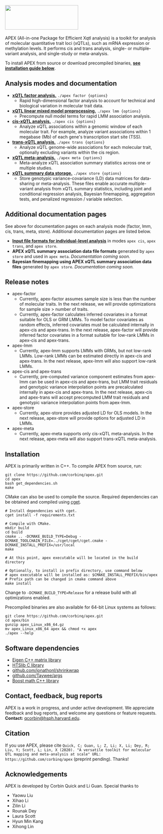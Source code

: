 
# <img src="/doc/logo.svg" width="240" height="80"/>

APEX (All-in-one Package for Efficient Xqtl analysis) is a toolkit for analysis of molecular quantitative trait loci (xQTLs), such as mRNA expression or methylation levels. It performs cis and trans analysis, single- or multiple-variant analysis, and single-study or meta-analysis. 

To install APEX from source or download precompiled binaries, [**see installation guide below**](#installation).  

## Analysis modes and documentation
- [**xQTL factor analysis.**](https://corbinq.github.io/apex/doc/mode_factor/)  `./apex factor {options}`
	 - Rapid high-dimensional factor analysis to account for technical and biological variation in molecular trait data. 
- [**xQTL linear mixed model preprocessing.**](https://corbinq.github.io/apex/doc/mode_lmm/)  `./apex lmm {options}`
	 - Precompute null model terms for rapid LMM association analysis. 
- [**cis-xQTL analysis.**](https://corbinq.github.io/apex/doc/mode_cis/) `./apex cis {options}`
	 - Analyze xQTL associations within a genomic window of each molecular trait.  For example, analyze variant associations within 1 megabase (Mb) of each gene's transcription start site (TSS).  
 - [**trans-xQTL analysis.**](https://corbinq.github.io/apex/doc/mode_trans/)  `./apex trans {options}`
	 - Analyze xQTL genome-wide associations for each molecular trait, optionally excluding variants within the cis region. 
 - [**xQTL meta-analysis.**](https://corbinq.github.io/apex/doc/mode_meta/)  `./apex meta {options}`
	 -  Meta-analyze xQTL association summary statistics across one or multiple studies.   
 - [**xQTL summary data storage.**](https://corbinq.github.io/apex/doc/mode_store/)  `./apex store {options}`
	 -  Store genotypic variance-covariance (LD) data matrices for data-sharing or meta-analysis. These files enable accurate multiple-variant analysis from xQTL summary statistics, including joint and conditional regression analysis, Bayesian finemapping, aggregation tests, and penalized regression / variable selection.    
 
## Additional documentation pages
 See above for documentation pages on each analysis mode (factor, lmm, cis, trans, meta, store).  Additional documentation pages are listed below. 
 - **[Input file formats for individual-level analysis](https://corbinq.github.io/apex/doc/input_files/)** in modes `apex cis`, `apex trans`, and `apex store`. 
 - **APEX xQTL summary association data file formats** generated by `apex store` and used in `apex meta`. *Documentation coming soon.*
 - **Bayesian finemapping using APEX xQTL summary association data files** generated by `apex store`. *Documentation coming soon.*
 
## Release notes
 - apex-factor
	 - Currently, apex-factor assumes sample size is less than the number of molecular traits.  In the next release, we will provide optimizations for sample size > number of traits. 
	 - Currently, apex-factor calculates inferred covariates in a format suitable for OLS or GRM LMMs.  To model factor covariates as random effects, inferred covariates must be calculated internally in apex-cis and apex-trans.  In the next release, apex-factor will provide inferred factor covariates in a format suitable for low-rank LMMs in apex-cis and apex-trans. 
 - apex-lmm
	 - Currently, apex-lmm supports LMMs with GRMs, but not low-rank LMMs. Low-rank LMMs can be estimated directly in apex-cis and apex-trans.  In the next release, apex-lmm will also support low-rank LMMs. 
 - apex-cis and apex-trans
	 - Currently, pre-computed variance component estimates from apex-lmm can be used in apex-cis and apex-trans, but LMM trait residuals and genotypic variance interpolation points are precalculated internally in apex-cis and apex-trans.  In the next release, apex-cis and apex-trans will accept precomputed LMM trait residuals and genotypic variance interpolation points from apex-lmm.  
 - apex-store
	 - Currently, apex-store provides adjusted LD for OLS models.  In the next release, apex-store will provide options for adjusted LD in LMMs. 
 - apex-meta
	 - Currently, apex-meta supports only cis-xQTL meta-analysis. In the next release, apex-meta will also support trans-xQTL meta-analysis. 
 
## Installation
APEX is primarily written in C++. To compile APEX from source, run:
```
git clone https://github.com/corbinq/apex.git
cd apex 
bash get_dependencies.sh
make
```

CMake can also be used to compile the source. Required dependencies can be obtained and compiled using [cget](https://cget.readthedocs.io/en/latest/).

```
# Install dependencies with cget.
cget install -f requirements.txt

# Compile with CMake.
mkdir build
cd build
cmake .. -DCMAKE_BUILD_TYPE=Debug -DCMAKE_TOOLCHAIN_FILE=../cget/cget/cget.cmake -DCMAKE_INSTALL_PREFIX=/usr/local
make

# At this point, apex executable will be located in the build directory

# Optionally, to install in prefix directory, use command below
# apex executable will be installed as: $CMAKE_INSTALL_PREFIX/bin/apex
# Prefix path can be changed in cmake command above
make install
```

Change to `-DCMAKE_BUILD_TYPE=Release` for a release build with all optimizations enabled.

Precompiled binaries are also available for 64-bit Linux systems as follows:
```
git clone https://github.com/corbinq/apex.git
cd apex/bin
gunzip apex_Linux_x86_64.gz
mv apex_Linux_x86_64 apex && chmod +x apex
./apex --help
```

## Software dependencies

 - [Eigen C++ matrix library](http://eigen.tuxfamily.org/)
 - [HTSlib C library](http://www.htslib.org/)
 - [github.com/jonathonl/shrinkwrap](https://github.com/jonathonl/shrinkwrap)
 - [github.com/Taywee/args](https://github.com/Taywee/args)
 - [Boost math C++ library](https://www.boost.org/)

## Contact, feedback, bug reports
APEX is a work in progress, and under active development. We appreciate feedback and bug reports, and welcome any questions or feature requests. 
**Contact:** <qcorbin@hsph.harvard.edu>.  

## Citation
If you use APEX, please cite `Quick, C; Guan, L; Z, Li; X, Li; Dey, R; Liu, Y; Scott, L; Lin, X (2020). "A versatile toolkit for molecular QTL mapping and meta-analysis at scale" URL: https://github.com/corbinq/apex` (preprint pending). Thanks!

## Acknowledgements
APEX is developed by Corbin Quick and Li Guan. Special thanks to 

 - Yaowu Liu
 - Xihao Li
 - Zilin Li
 - Rounak Dey
 - Laura Scott
 - Hyun Min Kang 
 - Xihong Lin 
